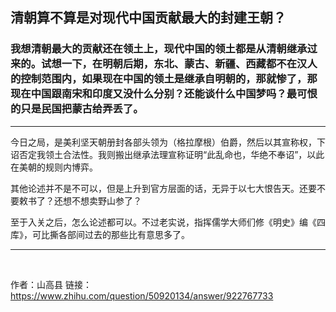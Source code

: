 ## 清朝算不算是对现代中国贡献最大的封建王朝？
### 我想清朝最大的贡献还在领土上，现代中国的领土都是从清朝继承过来的。试想一下，在明朝后期，东北、蒙古、新疆、西藏都不在汉人的控制范围内，如果现在中国的领土是继承自明朝的，那就惨了，那现在中国跟南宋和印度又没什么分别？还能谈什么中国梦吗？最可恨的只是民国把蒙古给弄丢了。

----

今日之局，是美利坚天朝册封各部头领为（格拉摩根）伯爵，然后以其宣称权，下诏否定我领土合法性。我则搬出继承法理宣称证明“此乱命也，华绝不奉诏”，以此在美朝的规则内博弈。

其他论述并不是不可以，但是上升到官方层面的话，无异于以七大恨告天。还要不要敕书了？还想不想卖野山参了？

至于入关之后，怎么论述都可以。不过老实说，指挥儒学大师们修《明史》编《四库》，可比撕各部间过去的那些比有意思多了。

----

<br>

作者：山高县
链接：https://www.zhihu.com/question/50920134/answer/922767733

